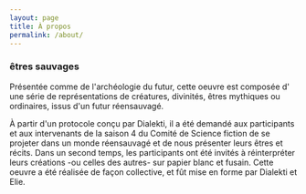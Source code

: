 ```yaml
---
layout: page
title: À propos 
permalink: /about/
---
```


### êtres sauvages

Présentée comme de l'archéologie du futur, cette oeuvre est composée d' une série de représentations de créatures, divinités, êtres mythiques ou ordinaires, issus d'un futur réensauvagé.

À partir d'un protocole conçu par Dialekti, il a été demandé aux participants et aux intervenants de la saison 4 du Comité de Science fiction de se projeter dans un monde réensauvagé et de nous présenter leurs êtres et récits. Dans un second temps, les participants ont été invités à réinterpréter leurs créations -ou celles des autres- sur papier blanc et fusain. Cette oeuvre a été réalisée de façon collective, et fût mise en forme par Dialekti et Elie. 
